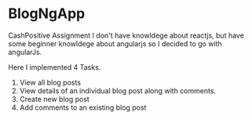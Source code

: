 # BlogNgApp
CashPositive Assignment
I don't have knowldege about reactjs, but have some beginner knowldege about angularjs so I decided to go with angularJs.

Here I implemented 4 Tasks.

1. View all blog posts
2. View details of an individual blog post along with comments.
3. Create new blog post
4. Add comments to an existing blog post
